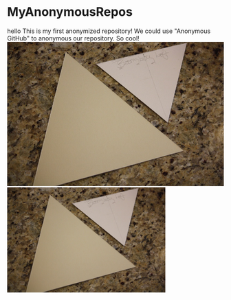 # MyAnonymousRepos
hello
This is my first anonymized repository! We could use "Anonymous GitHub" to anonymous our repository. So cool!
![image](./pics/test.jpg)  
<img src="./pics/test.jpg" width="73%" height="73%"> 

